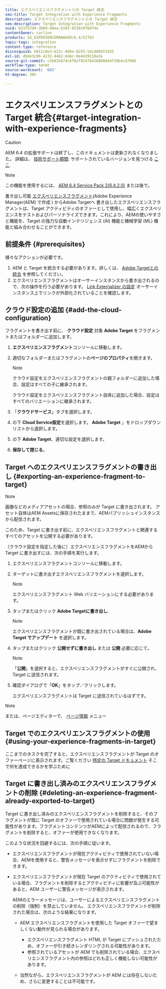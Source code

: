 ```yaml
---
title: エクスペリエンスフラグメントとの Target 統合
seo-title: Target Integration with Experience Fragments
description: エクスペリエンスフラグメントとの Target 統合
seo-description: Target Integration with Experience Fragments
uuid: 621f57d4-3b8d-49ea-b193-8530c8fbd74e
contentOwner: carlino
products: SG_EXPERIENCEMANAGER/6.4/SITES
topic-tags: integration
content-type: reference
discoiquuid: 6911c8e3-b12c-466e-8255-5dcd09557d35
exl-id: dbde3cb6-4132-4462-bd4c-0e4439110e2e
source-git-commit: c5b816d74c6f02f85476d16868844f39b4c47996
workflow-type: tm+mt
source-wordcount: '683'
ht-degree: 38%

---
```


# エクスペリエンスフラグメントとの Target 統合{#target-integration-with-experience-fragments}

>[!CAUTION]
>
>AEM 6.4 の拡張サポートは終了し、このドキュメントは更新されなくなりました。 詳細は、 [技術サポート期間](https://helpx.adobe.com/jp/support/programs/eol-matrix.html). サポートされているバージョンを見つける [ここ](https://experienceleague.adobe.com/docs/?lang=ja).

>[!NOTE]
>
>この機能を使用するには、 [AEM 6.4 Service Pack 2(6.4.2.0)](/help/release-notes/sp-release-notes.md) または後で。

書き出し可能 [エクスペリエンスフラグメント](/help/sites-authoring/experience-fragments.md)(Adobe Experience Manager(AEM) で作成 ) からAdobe Targetへ 書き出したエクスペリエンスフラグメントは、Target アクティビティのオファーとして使用し、幅広くエクスペリエンスをテストおよびパーソナライズできます。これにより、AEMの使いやすさと機能を、Target の強力な自動インテリジェンス (AI) 機能と機械学習 (ML) 機能と組み合わせることができます。

## 前提条件 {#prerequisites}

様々なアクションが必要です。

1. AEM と Target を統合する必要があります。詳しくは、 [Adobe Targetとの統合](/help/sites-administering/target.md) を参照してください。
1. エクスペリエンスフラグメントはオーサーインスタンスから書き出されるので、次の操作を行う必要があります。 [Link Externalizer の設定](/help/sites-developing/externalizer.md) オーサーインスタンス上でリンクが外部化されていることを確認します。

## クラウド設定の追加 {#add-the-cloud-configuration}

フラグメントを書き出す前に、 **クラウド設定** 対象 **Adobe Target** をフラグメントまたはフォルダーに追加します。

1. **エクスペリエンスフラグメント**&#x200B;コンソールに移動します。
1. 適切なフォルダーまたはフラグメントの&#x200B;**ページのプロパティ**&#x200B;を開きます。

   >[!NOTE]
   >
   >クラウド設定をエクスペリエンスフラグメントの親フォルダーに追加した場合、設定はすべての子に継承されます。
   >
   >クラウド設定をエクスペリエンスフラグメント自体に追加した場合、設定はすべてのバリエーションに継承されます。

1. 「**クラウドサービス**」タブを選択します。

1. の下 **Cloud Service設定**&#x200B;を選択します。 **Adobe Target** 」をドロップダウンリストから選択します。
1. の下 **Adobe Target**、適切な設定を選択します。

1. **保存して閉じる**。

##  Target へのエクスペリエンスフラグメントの書き出し {#exporting-an-experience-fragment-to-target}

>[!NOTE]
>
>画像などのメディアアセットの場合、参照のみが Target に書き出されます。 アセット自体はAEM Assetsに保存されたままで、AEMパブリッシュインスタンスから配信されます。
>
>このため、Target に書き出す前に、エクスペリエンスフラグメントと関連するすべてのアセットを公開する必要があります。

（クラウド設定を指定した後に）エクスペリエンスフラグメントをAEMから Target に書き出すには、次の手順を実行します。

1. エクスペリエンスフラグメントコンソールに移動します。
1. ターゲットに書き出すエクスペリエンスフラグメントを選択します。

   >[!NOTE]
   >
   >エクスペリエンスフラグメント Web バリエーションにする必要があります。

1. タップまたはクリック **Adobe Targetに書き出し**.

   >[!NOTE]
   >
   >エクスペリエンスフラグメントが既に書き出されている場合は、**Adobe Target でアップデート** を選択します。

1. タップまたはクリック **公開せずに書き出し** または **公開** 必要に応じて。

   >[!NOTE]
   >
   >「**公開**」を選択すると、エクスペリエンスフラグメントがすぐに公開され、Target に送信されます。

1. 確認ダイアログで「**OK**」をタップ／クリックします。

   エクスペリエンスフラグメントは Target に送信されているはずです。

>[!NOTE]
>
>または、ページエディターで、 [ページ情報](/help/sites-authoring/author-environment-tools.md#page-information) メニュー

##  Target でのエクスペリエンスフラグメントの使用 {#using-your-experience-fragments-in-target}

ここまでのタスクを完了すると、エクスペリエンスフラグメントが Target のオファーページに表示されます。ご覧ください [特定の Target ドキュメント](https://experiencecloud.adobe.com/resources/help/ja_JP/target/target/aem-experience-fragments.html) そこで何を達成できるかを学ぶために

##  Target に書き出し済みのエクスペリエンスフラグメントの削除 {#deleting-an-experience-fragment-already-exported-to-target}

Target に書き出し済みのエクスペリエンスフラグメントを削除すると、そのフラグメントが既に Target のオファーで使用されている場合に問題が発生する可能性があります。フラグメントコンテンツがAEMによって配信されるので、フラグメントを削除すると、オファーが使用できなくなります。

このような状況を回避するには、次の手順に従います。

* エクスペリエンスフラグメントが現在アクティビティで使用されていない場合、AEMを使用すると、警告メッセージを表示せずにフラグメントを削除できます。
* エクスペリエンスフラグメントが現在 Target のアクティビティで使用されている場合、フラグメントを削除するとアクティビティに影響が及ぶ可能性があると、AEM ユーザーに警告メッセージが表示されます。

   AEMのエラーメッセージは、ユーザーによるエクスペリエンスフラグメントの削除（強制）を禁止していません。 エクスペリエンスフラグメントが削除された場合は、次のような結果になります。

   * AEM エクスペリエンスフラグメントを使用した Target オファーで望ましくない動作が見られる場合があります。

      * エクスペリエンスフラグメント HTML が Target にプッシュされたため、オファーが引き続きレンダリングされる可能性があります。
      * 参照されているアセットが AEM でも削除されている場合、エクスペリエンスフラグメント内の参照はどれも正しく機能しない可能性があります。
   * 当然ながら、エクスペリエンスフラグメントが AEM には存在しないため、さらに変更することは不可能です。
